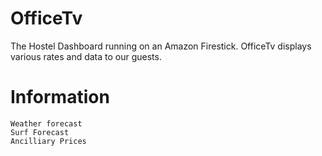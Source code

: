 # OfficeTv
The Hostel Dashboard running on an Amazon Firestick. OfficeTv displays various rates and data to our guests. 

# Information
    Weather forecast
    Surf Forecast
    Ancilliary Prices
